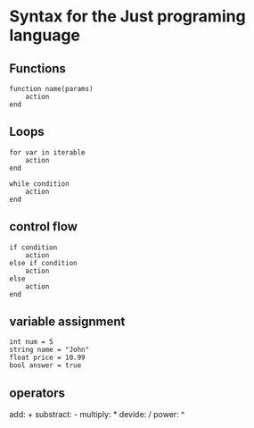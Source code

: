 # Syntax for the Just programing language

## Functions
```
function name(params)
    action
end
```

## Loops
```
for var in iterable
    action
end
```
```
while condition
    action
end
```

## control flow
```
if condition
    action
else if condition
    action
else
    action
end
```

## variable assignment
```
int num = 5
string name = "John"
float price = 10.99
bool answer = true
```

## operators

add: +
substract: -
multiply: *
devide: /
power: ^

